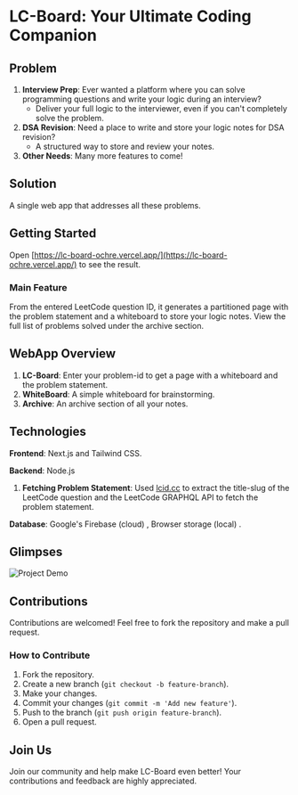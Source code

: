 # LC-Board: Your Ultimate Coding Companion

## Problem

1. **Interview Prep**: Ever wanted a platform where you can solve programming questions and write your logic during an
   interview?
    - Deliver your full logic to the interviewer, even if you can't completely solve the problem.
2. **DSA Revision**: Need a place to write and store your logic notes for DSA revision?
    - A structured way to store and review your notes.
3. **Other Needs**: Many more features to come!

## Solution

A single web app that addresses all these problems.

## Getting Started

Open [https://lc-board-ochre.vercel.app/](https://lc-board-ochre.vercel.app/) to see the result.

### Main Feature

From the entered LeetCode question ID, it generates a partitioned page with the problem statement and a whiteboard to
store your logic notes. View the full list of problems solved under the archive section.

## WebApp Overview

1. **LC-Board**: Enter your problem-id to get a page with a whiteboard and the problem statement.
2. **WhiteBoard**: A simple whiteboard for brainstorming.
3. **Archive**: An archive section of all your notes.

## Technologies

**Frontend**: Next.js and Tailwind CSS.

**Backend**: Node.js

1. **Fetching Problem Statement**: Used [lcid.cc](https://lcid.cc) to extract the title-slug of the LeetCode question
   and the LeetCode GRAPHQL API to fetch the problem statement.

**Database**: Google's Firebase (cloud) , Browser storage (local) .

## Glimpses

![Project Demo](https://github.com/IamMahfooz/lc-board/assets/92675550/33528593-81d3-4e74-a20a-a7def71c5715)

## Contributions

Contributions are welcomed! Feel free to fork the repository and make a pull request.

### How to Contribute

1. Fork the repository.
2. Create a new branch (`git checkout -b feature-branch`).
3. Make your changes.
4. Commit your changes (`git commit -m 'Add new feature'`).
5. Push to the branch (`git push origin feature-branch`).
6. Open a pull request.

## Join Us

Join our community and help make LC-Board even better! Your contributions and feedback are highly appreciated.

